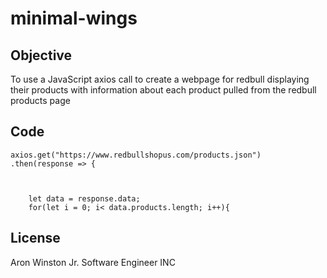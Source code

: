 # minimal-wings

## Objective

To use a JavaScript axios call to create a webpage for redbull displaying their products with information about each product pulled from the redbull products page



## Code

```
axios.get("https://www.redbullshopus.com/products.json")
.then(response => {
   
   

    let data = response.data;
    for(let i = 0; i< data.products.length; i++){
```



## License
Aron Winston Jr. Software Engineer INC
